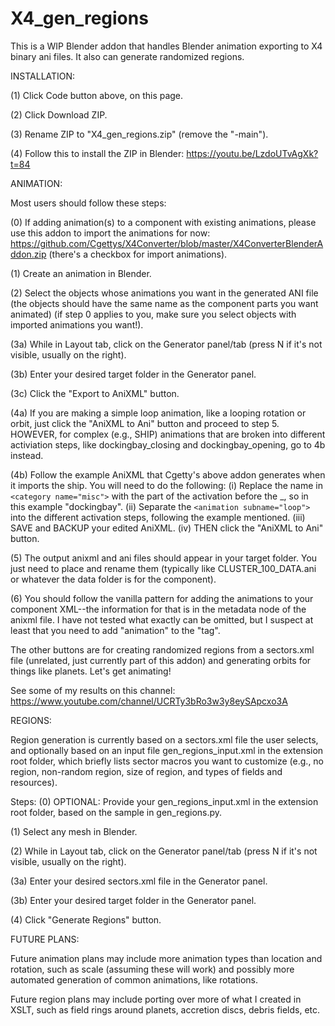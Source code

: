 # X4_gen_regions
This is a WIP Blender addon that handles Blender animation exporting to X4 binary ani files. It also can generate randomized regions.

INSTALLATION:

(1) Click Code button above, on this page.

(2) Click Download ZIP.

(3) Rename ZIP to "X4_gen_regions.zip" (remove the "-main").

(4) Follow this to install the ZIP in Blender: https://youtu.be/LzdoUTvAgXk?t=84


ANIMATION: 

Most users should follow these steps:

(0) If adding animation(s) to a component with existing animations, please use this addon to import the animations for now: https://github.com/Cgettys/X4Converter/blob/master/X4ConverterBlenderAddon.zip (there's a checkbox for import animations).

(1) Create an animation in Blender.

(2) Select the objects whose animations you want in the generated ANI file (the objects should have the same name as the component parts you want animated) (if step 0 applies to you, make sure you select objects with imported animations you want!).

(3a) While in Layout tab, click on the Generator panel/tab (press N if it's not visible, usually on the right).

(3b) Enter your desired target folder in the Generator panel.

(3c) Click the "Export to AniXML" button.

(4a) If you are making a simple loop animation, like a looping rotation or orbit, just click the "AniXML to Ani" button and proceed to step 5. HOWEVER, for complex (e.g., SHIP) animations that are broken into different activiation steps, like dockingbay_closing and dockingbay_opening, go to 4b instead.

(4b) Follow the example AniXML that Cgetty's above addon generates when it imports the ship. You will need to do the following:
(i) Replace the name in ```<category name="misc">``` with the part of the activation before the _, so in this example "dockingbay". 
(ii) Separate the ```<animation subname="loop">``` into the different activation steps, following the example mentioned. 
(iii) SAVE and BACKUP your edited AniXML.
(iv) THEN click the "AniXML to Ani" button.


(5) The output anixml and ani files should appear in your target folder. You just need to place and rename them (typically like CLUSTER_100_DATA.ani or whatever the data folder is for the component).

(6) You should follow the vanilla pattern for adding the animations to your component XML--the information for that is in the metadata node of the anixml file. I have not tested what exactly can be omitted, but I suspect at least that you need to add "animation" to the "tag".

The other buttons are for creating randomized regions from a sectors.xml file (unrelated, just currently part of this addon) and generating orbits for things like planets. Let's get animating!


See some of my results on this channel: https://www.youtube.com/channel/UCRTy3bRo3w3y8eySApcxo3A



REGIONS:

Region generation is currently based on a sectors.xml file the user selects, and optionally based on an input file gen_regions_input.xml in the extension root folder, which briefly lists sector macros you want to customize (e.g., no region, non-random region, size of region, and types of fields and resources).

Steps:
(0) OPTIONAL: Provide your gen_regions_input.xml in the extension root folder, based on the sample in gen_regions.py.

(1) Select any mesh in Blender.

(2) While in Layout tab, click on the Generator panel/tab (press N if it's not visible, usually on the right).

(3a) Enter your desired sectors.xml file in the Generator panel.

(3b) Enter your desired target folder in the Generator panel.

(4) Click "Generate Regions" button.



FUTURE PLANS:

Future animation plans may include more animation types than location and rotation, such as scale (assuming these will work) and possibly more automated generation of common animations, like rotations.

Future region plans may include porting over more of what I created in XSLT, such as field rings around planets, accretion discs, debris fields, etc.
